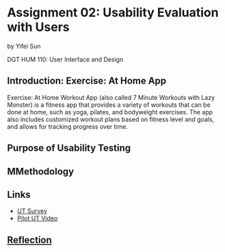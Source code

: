 # Assignment 02: Usability Evaluation with Users
by Yifei Sun

DGT HUM 110: User Interface and Design

## Introduction: Exercise: At Home App
Exercise: At Home Workout App (also called 7 Minute Workouts with Lazy Monster) is a fitness app that provides a variety of workouts that can be done at home, such as yoga, pilates, and bodyweight exercises. The app also includes customized workout plans based on fitness level and goals, and allows for tracking progress over time.

## Purpose of Usability Testing

## MMethodology

## Links
- <a href = "https://forms.gle/kmFUZQn6jD9w6qV87"> UT Survey
- <a href = "https://forms.gle/kmFUZQn6jD9w6qV87"> Pilot UT Video

## Reflection
